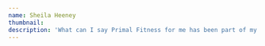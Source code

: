 ```yaml
---
name: Sheila Heeney
thumbnail:
description: 'What can I say Primal Fitness for me has been part of my life since I joined early last year , I rarely have missed any sessions because for me I love the guys Anna , Ben & Stephen they are each so encouraging , experienced , committed in what they do .. I have met some lovely people too .. I feel at my age so much is possible . You feel so good mentally & Physically , they will help& encourage you no matter how tough the task is .. I can only say you have to give this place a go to get the experience for yourself Brilliant video guys well done !!!'
---
```

